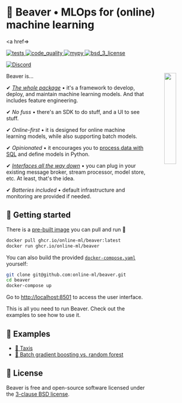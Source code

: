 <h1>🦫 Beaver • MLOps for (online) machine learning</h1>

<p>

<a href=>

<!-- Tests -->
<a href="https://github.com/online-ml/beaver/actions/workflows/unit-tests.yml">
<img src="https://github.com/online-ml/beaver/actions/workflows/unit-tests.yml/badge.svg" alt="tests">
</a>

<!-- Code quality -->
<a href="https://github.com/online-ml/beaver/actions/workflows/code-quality.yml">
<img src="https://github.com/online-ml/beaver/actions/workflows/code-quality.yml/badge.svg" alt="code_quality">
</a>

<!-- Mypy -->
<a href="http://mypy-lang.org/">
<img src="http://www.mypy-lang.org/static/mypy_badge.svg" alt="mypy">
</a>
<!-- License -->
<a href="https://opensource.org/licenses/BSD-3-Clause">
<img src="https://img.shields.io/badge/License-BSD%203--Clause-blue.svg?style=flat-square" alt="bsd_3_license">
</a>

</p>

[![Discord](https://dcbadge.vercel.app/api/server/qNmrKEZMAn)](https://discord.gg/qNmrKEZMAn)


<div align="center" >
  <img src="https://user-images.githubusercontent.com/8095957/202878607-9fa71045-6379-436e-9da9-41209f8b39c2.png" width="25%" align="right" />
</div>

Beaver is...

✔ [*The whole package*](https://www.youtube.com/watch?v=nzFTmJnIakk&list=PLIU25-FciwNaz5PqWPiHmPCMOFYoEsJ8c&index=5) • it's a framework to develop, deploy, and maintain machine learning models. And that includes feature engineering.

✔ *No fuss* • there's an SDK to do stuff, and a UI to see stuff.

✔ *Online-first* • it is designed for online machine learning models, while also supporting batch models.

✔ *Opinionated* • it encourages you to [process data with SQL](https://www.ethanrosenthal.com/2022/05/10/database-bundling/) and define models in Python.

✔ [*Interfaces all the way down*](https://vadosware.io/post/building-an-interface-with-one-implementation-is-unquestionably-right/) • you can plug in your existing message broker, stream processor, model store, etc. At least, that's the idea.

✔ *Batteries included* • default infrastructure and monitoring are provided if needed.

## 🤱 Getting started

There is a [pre-built image](https://ghcr.io/online-ml/beaver) you can pull and run 🐳

```sh
docker pull ghcr.io/online-ml/beaver:latest
docker run ghcr.io/online-ml/beaver
```

You can also build the provided [`docker-compose.yaml`](docker-compose.yaml) yourself:

```sh
git clone git@github.com:online-ml/beaver.git
cd beaver
docker-compose up
```

Go to [http://localhost:8501](http://localhost:8501/) to access the user interface.

This is all you need to run Beaver. Check out the examples to see how to use it.

## 👀 Examples

- [🚕 Taxis](examples/taxis)
- [🌳 Batch gradient boosting vs. random forest](examples/batch-trees)

## 📝 License

Beaver is free and open-source software licensed under the [3-clause BSD license](LICENSE).
